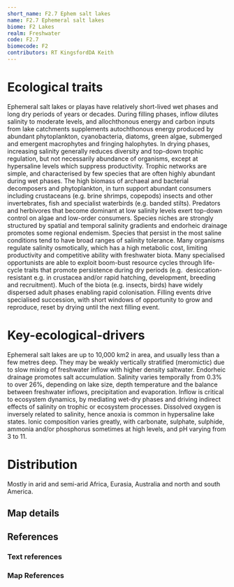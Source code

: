 ```yaml
---
short_name: F2.7 Ephem salt lakes
name: F2.7 Ephemeral salt lakes
biome: F2 Lakes
realm: Freshwater
code: F2.7
biomecode: F2
contributors: RT KingsfordDA Keith
---
```


# Ecological traits

Ephemeral salt lakes or playas have relatively short-lived wet phases and long dry periods of years or decades. During filling phases, inflow dilutes salinity to moderate levels, and allochthonous energy and carbon inputs from lake catchments supplements autochthonous energy produced by abundant phytoplankton, cyanobacteria, diatoms, green algae, submerged and emergent macrophytes and fringing halophytes. In drying phases, increasing salinity generally reduces diversity and top-down trophic regulation, but not necessarily abundance of organisms, except at hypersaline levels which suppress productivity. Trophic networks are simple, and characterised by few species that are often highly abundant during wet phases. The high biomass of archaeal and bacterial decomposers and phytoplankton, in turn support abundant consumers including crustaceans (e.g. brine shrimps, copepods) insects and other invertebrates, fish and specialist waterbirds (e.g. banded stilts). Predators and herbivores that become dominant at low salinity levels exert top-down control on algae and low-order consumers. Species niches are strongly structured by spatial and temporal salinity gradients and endorheic drainage promotes some regional endemism. Species that persist in the most saline conditions tend to have broad ranges of salinity tolerance. Many organisms regulate salinity osmotically, which has a high metabolic cost, limiting productivity and competitive ability with freshwater biota. Many specialised opportunists are able to exploit boom-bust resource cycles through life-cycle traits that promote persistence during dry periods (e.g.  desiccation-resistant e.g. in crustacea and/or rapid hatching, development, breeding and recruitment). Much of the biota (e.g. insects, birds) have widely dispersed adult phases enabling rapid colonisation. Filling events drive specialised succession, with short windows of opportunity to grow and reproduce, reset by drying until the next filling event.

# Key-ecological-drivers

Ephemeral salt lakes are up to 10,000 km2 in area, and usually less than a few metres deep. They may be weakly vertically stratified (meromictic) due to slow mixing of freshwater inflow with higher density saltwater. Endorheic drainage promotes salt accumulation. Salinity varies temporally from 0.3% to over 26%, depending on lake size, depth temperature and the balance between freshwater inflows, precipitation and evaporation. Inflow is critical to ecosystem dynamics, by mediating wet-dry phases and driving indirect effects of salinity on trophic or ecosystem processes. Dissolved oxygen is inversely related to salinity, hence anoxia is common in hypersaline lake states. Ionic composition varies greatly, with carbonate, sulphate, sulphide, ammonia and/or phosphorus sometimes at high levels, and pH varying from 3 to 11.

# Distribution

Mostly in arid and semi-arid Africa, Eurasia, Australia and north and south America.

## Map details
## References
### Text references
### Map References

